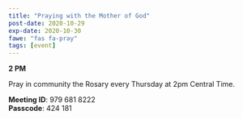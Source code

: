 ```yaml
---
title: "Praying with the Mother of God"
post-date: 2020-10-29
exp-date: 2020-10-30
fawe: "fas fa-pray"
tags: [event]
---
```

**2 PM**

Pray in community the Rosary every Thursday at 2pm Central Time.

<b>Meeting ID</b>: 979 681 8222
<br>
<b>Passcode</b>: 424 181